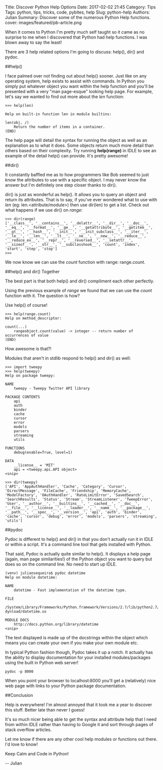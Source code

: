 Title: Discover Python Help Options
Date: 2017-02-02 21:45
Category: Tips
Tags: python, tips, tricks, code, pybites, help
Slug: python-help
Authors: Julian
Summary: Discover some of the numerous Python Help functions.
cover: images/featured/pb-article.png

When it comes to Python I'm pretty much self taught so it came as no surprise to me when I discovered that Python had help functions. I was blown away to say the least!

There are 3 help related options I'm going to discuss: help(), dir() and pydoc.

##help()

I face palmed over not finding out about help() sooner. Just like on any operating system, help exists to assist with commands. In Python you simply put whatever object you want within the help function and you'll be presented with a very "man page-esque" looking help page. For example, let's say we wanted to find out more about the *len* function: 

~~~~
>>> help(len)

Help on built-in function len in module builtins:

len(obj, /)
    Return the number of items in a container.
(END)

~~~~

The help page will detail the syntax for running the object as well as an explanation as to what it does. Some objects return much more detail than others based on their complexity. Try running **help(range)** in IDLE to see an example of the detail help() can provide. It's pretty awesome!


##dir()

It constantly baffled me as to how programmers like Bob seemed to just *know* the attributes to use with a specific object. I may never know the answer but I'm
definitely one step closer thanks to dir().

dir() is just as wonderful as help(). It allows you to query an object and return its attributes. That is to say, if you've ever wondered what to use with *len* (eg: len.<attribute/module>) then use dir(len) to get a list. Check out what happens if we use dir() on *range*:

~~~~
>>> dir(range)
['__class__', '__contains__', '__delattr__', '__dir__', '__doc__', '__eq__', '__format__', '__ge__', '__getattribute__', '__getitem__', '__gt__', '__hash__', '__init__', '__init_subclass__', '__iter__', '__le__', '__len__', '__lt__', '__ne__', '__new__', '__reduce__', '__reduce_ex__', '__repr__', '__reversed__', '__setattr__', '__sizeof__', '__str__', '__subclasshook__', 'count', 'index', 'start', 'step', 'stop']
>>>
~~~~

We now know we can use the *count* function with range: range.count.


##help() and dir() Together

The best part is that both help() and dir() compliment each other perfectly.

Using the previous example of *range* we found that we can use the *count* function with it. The question is how?

Use help() of course!

~~~~
>>> help(range.count)
Help on method_descriptor:

count(...)
    rangeobject.count(value) -> integer -- return number of occurrences of value
(END)
~~~~

How awesome is that?!

Modules that aren't in stdlib respond to help() and dir() as well:

~~~~
>>> import tweepy
>>> help(tweepy)
Help on package tweepy:

NAME
    tweepy - Tweepy Twitter API library

PACKAGE CONTENTS
    api
    auth
    binder
    cache
    cursor
    error
    models
    parsers
    streaming
    utils

FUNCTIONS
    debug(enable=True, level=1)

DATA
    __license__ = 'MIT'
    api = <tweepy.api.API object>
<snip>

>>> dir(tweepy)
['API', 'AppAuthHandler', 'Cache', 'Category', 'Cursor', 'DirectMessage', 'FileCache', 'Friendship', 'MemoryCache', 'ModelFactory', 'OAuthHandler', 'RateLimitError', 'SavedSearch', 'SearchResults', 'Status', 'Stream', 'StreamListener', 'TweepError', 'User', '__author__', '__builtins__', '__cached__', '__doc__', '__file__', '__license__', '__loader__', '__name__', '__package__', '__path__', '__spec__', '__version__', 'api', 'auth', 'binder', 'cache', 'cursor', 'debug', 'error', 'models', 'parsers', 'streaming', 'utils']
~~~~


##pydoc

Pydoc is different to help() and dir() in that you don't actually run it in IDLE or within a script. It's a command line tool that gets installed with Python.

That said, Pydoc is actually quite similar to help(). It displays a help page (again, man page similarities!) of the Python object you want to query but does so on the command line. No need to start up IDLE.

~~~~
(venv) juliansequeira$ pydoc datetime
Help on module datetime:

NAME
    datetime - Fast implementation of the datetime type.

FILE
    /System/Library/Frameworks/Python.framework/Versions/2.7/lib/python2.7/lib-dynload/datetime.so

MODULE DOCS
    http://docs.python.org/library/datetime
<snip>
~~~~

The text displayed is made up of the docstrings within the object which means you can create your own if you make your own module etc.

In typical Python fashion though, Pydoc takes it up a notch. It actually has the ability to display documentation for your installed modules/packages using the built in Python web server!

~~~~
pydoc -p 8000
~~~~

When you point your browser to localhost:8000 you'll get a (relatively) nice web page with links to your Python package documentation.


##Conclusion

Help is everywhere! I'm almost annoyed that it took me a year to discover this stuff. Better late than never I guess!

It's so much nicer being able to get the syntax and attribute help that I need from within IDLE rather than having to Google it and sort through pages of stack overflow articles.

Let me know if there are any other cool help modules or functions out there. I'd love to know!

Keep Calm and Code in Python!

-- Julian
